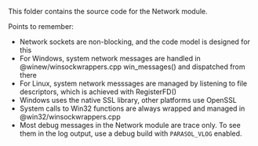 This folder contains the source code for the Network module.

Points to remember:

* Network sockets are non-blocking, and the code model is designed for this
* For Windows, system network messages are handled in @winew/winsockwrappers.cpp win_messages() and dispatched from there
* For Linux, system network messsages are managed by listening to file descriptors, which is achieved with RegisterFD()
* Windows uses the native SSL library, other platforms use OpenSSL
* System calls to Win32 functions are always wrapped and managed in @win32/winsockwrappers.cpp
* Most debug messages in the Network module are trace only.  To see them in the log output, use a debug build with `PARASOL_VLOG` enabled.
